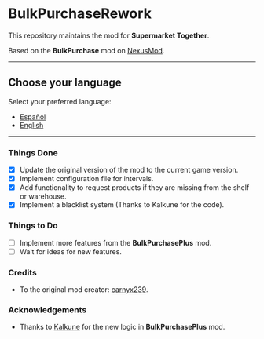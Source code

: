 # BulkPurchaseRework

This repository maintains the mod for **Supermarket Together**.

Based on the **BulkPurchase** mod on [NexusMod](https://www.nexusmods.com/supermarkettogether/mods/2).

---

## Choose your language

Select your preferred language:

- [Español](README.md)
- [English](README-en.md)

---

### Things Done
- [x] Update the original version of the mod to the current game version.
- [x] Implement configuration file for intervals.
- [x] Add functionality to request products if they are missing from the shelf or warehouse.
- [x] Implement a blacklist system (Thanks to Kalkune for the code).

### Things to Do
- [ ] Implement more features from the **BulkPurchasePlus** mod.
- [ ] Wait for ideas for new features.

### Credits
- To the original mod creator: [carnyx239](https://next.nexusmods.com/profile/carnyx239?gameId=6766).

### Acknowledgements
- Thanks to [Kalkune](https://thunderstore.io/c/supermarket-together/p/Kalkune/Bulk_Purchase_Plus/) for the new logic in **BulkPurchasePlus** mod.
